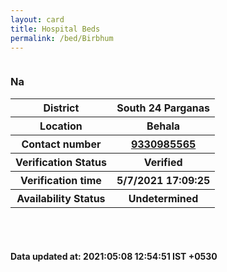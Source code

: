 ```yaml
---
layout: card
title: Hospital Beds
permalink: /bed/Birbhum
---
```

<div class="row">
	<div class="column">
<div class="card">
<h3>Na</h3>

<div class="info"><table>
<tr><th>District</th><th>South 24 Parganas</th></tr>
<tr><th>Location</th><th>Behala</th></tr>
<tr><th>Contact number </th><th><a href="tel:9330985565">9330985565</a></th></tr>
<tr><th>Verification  Status</th><th>Verified</th></tr>
<tr><th>Verification time</th><th>5/7/2021 17:09:25</th></tr>
<tr><th>Availability Status</th><th>Undetermined</th></tr>
</table></div></div>
</div>
</div> <br><br>
<h4> Data updated at: 2021:05:08 12:54:51 IST +0530 </h4>